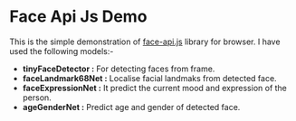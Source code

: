 # Face Api Js Demo

This is the simple demonstration of [face-api.js](https://github.com/justadudewhohacks/face-api.js) library for browser.
I have used the following models:-
<ul>
  <li><b>tinyFaceDetector :</b> For detecting faces from frame.</li>
  <li><b>faceLandmark68Net :</b> Localise facial landmaks from detected face.</li>
  <li><b>faceExpressionNet :</b> It predict the current mood and expression of the person.</li>
  <li><b>ageGenderNet :</b> Predict age and gender of detected face.</li>
</ul> 
